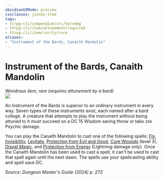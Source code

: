 ```yaml
---
obsidianUIMode: preview
cssclasses: json5e-item
tags:
- ttrpg-cli/compendium/src/5e/xdmg
- ttrpg-cli/item/attunement/required
- ttrpg-cli/item/rarity/rare
aliases: 
- "Instrument of the Bards, Canaith Mandolin"
---
```

# Instrument of the Bards, Canaith Mandolin
*Wondrous item, rare (requires attunement by a bard)*  
![](Mechanics/items/img/canaith-mandolin.webp#right)


An Instrument of the Bards is superior to an ordinary instrument in every way. Seven types of these instruments exist, each named after a bard college. A creature that attempts to play the instrument without being attuned to it must succeed on a DC 15 Wisdom saving throw or take `2d4` Psychic damage.

You can play the Canaith Mandolin to cast one of the following spells: [Fly](Mechanics/spells/fly-xphb.md), [Invisibility](Mechanics/spells/invisibility-xphb.md), [Levitate](Mechanics/spells/levitate-xphb.md), [Protection from Evil and Good](Mechanics/spells/protection-from-evil-and-good-xphb.md), [Cure Wounds](Mechanics/spells/cure-wounds-xphb.md) (level 3), [Dispel Magic](Mechanics/spells/dispel-magic-xphb.md), and [Protection from Energy](Mechanics/spells/protection-from-energy-xphb.md) (Lightning damage only). Once the Canaith Mandolin has been used to cast a spell, it can't be used to cast that spell again until the next dawn. The spells use your spellcasting ability and spell save DC.

*Source: Dungeon Master's Guide (2024) p. 272*